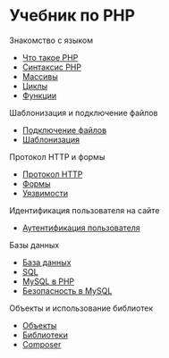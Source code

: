 # Учебник по PHP

Знакомство с языком

- [Что такое PHP](basic/index.md)
- [Синтаксис PHP](basic/syntax.md)
- [Массивы](basic/arrays.md)
- [Циклы](basic/loops.md)
- [Функции](basic/functions.md)

Шаблонизация и подключение файлов

- [Подключение файлов](include/index.md)
- [Шаблонизация](include/templates.md)

Протокол HTTP и формы

- [Протокол HTTP](forms/index.md)
- [Формы](forms/forms.md)
- [Уязвимости](forms/vulnerability.md)

Идентификация пользователя на сайте

- [Аутентификация пользователя](identity/index.md)

Базы данных

- [База данных](db/index.md)
- [SQL](db/sql.md)
- [MySQL в PHP](db/mysql.md)
- [Безопасность в MySQL](db/injections.md)

Объекты и использование библиотек

- [Объекты](lib/index.md)
- [Библиотеки](lib/libs.md)
- [Composer](lib/composer.md)

